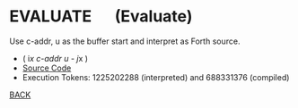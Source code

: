# EVALUATE &emsp; (Evaluate)
Use c-addr, u as the buffer start and interpret as Forth source.
* ( i*x c-addr u - j*x )
* [Source Code](../words/core/Evaluate.cs)
* Execution Tokens: 1225202288 (interpreted) and 688331376 (compiled)


[BACK](builtins.md#Evaluate)
